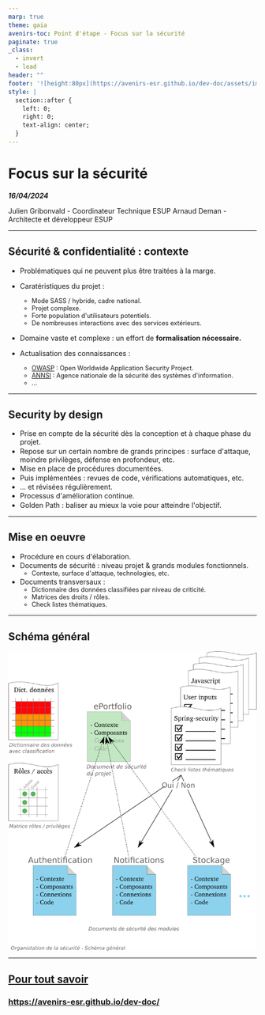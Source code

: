 ```yaml
---
marp: true
theme: gaia
avenirs-toc: Point d'étape - Focus sur la sécurité
paginate: true
_class:
  - invert
  - lead
header: ""
footer: '![height:80px](https://avenirs-esr.github.io/dev-doc/assets/images/avenir-esr-logo_medium.jpg) ![height:80px](https://www.esup-portail.org/sites/default/files/logo-esupportail_1.png)'
style: |
  section::after {
    left: 0;
    right: 0;
    text-align: center;
  }
---
```


<style>
  :root {
    #--color-background: #ddd;
    #--color-background-code: #ccc;
    --color-background-paginate: rgba(128, 128, 128, 0.05);
    #--color-foreground: #345;
    --color-highlight: #f96;
    --color-highlight-hover: #aaf;
    --color-highlight-heading: #99c;
    --color-header: #fff;
    --color-header-shadow: transparent;
    --marpit-root-font-size: 28px;
    
  }
  section {
    line-height: 1.2;
    padding : 30px 40px;
  }
 
  li {
    font-szie: 1em;
    margin: .1em 0;
  }
  ul > li > ul > li {
  font-size: .9em;
  margin: unset;
}
  footer {
    height: 100px;
    display:grid;
    grid-template-columns: repeat(2, 1fr);
    grid-template-rows:100%;
  }
  footer img:nth-of-type(2) {
    grid-column: 4;
    background-color: #fff;
  }
</style>

# **Focus sur la sécurité**

***16/04/2024***

Julien Gribonvald - Coordinateur Technique ESUP
Arnaud Deman - Architecte et développeur ESUP

---
## Sécurité & confidentialité : contexte

* Problématiques qui ne peuvent plus être traitées à la marge.
* Caratéristiques du projet :
    - Mode SASS / hybride, cadre national.
    - Projet complexe.
    - Forte population d'utilisateurs potentiels.
    - De nombreuses interactions avec des services extérieurs.
  
* Domaine vaste et complexe : un effort de **formalisation nécessaire.**
* Actualisation des connaissances : 
  - [OWASP](https://owasp.org/) : Open Worldwide Application Security Project.
  - [ANNSI](https://cyber.gouv.fr/decouvrir-lanssi) : Agence nationale de la sécurité des systèmes d'information.
  - ...

---

## Security by design
  - Prise en compte de la sécurité dès la conception et à chaque phase du projet. 
  - Repose sur un certain nombre de grands principes : surface d'attaque, moindre privilèges, défense en profondeur, etc.
  - Mise en place de procédures documentées.
  - Puis implémentées : revues de code, vérifications automatiques, etc.
  - ... et révisées régulièrement.
  - Processus d'amélioration continue.
  - Golden Path : baliser au mieux la voie pour atteindre l'objectif.
---

## Mise en oeuvre
- Procédure en cours d'élaboration.
- Documents de sécurité : niveau projet & grands modules fonctionnels.
  - Contexte, surface d'attaque, technologies, etc.
- Documents transversaux : 
  - Dictionnaire des données classifiées par niveau de criticité.
  - Matrices des droits / rôles.
  - Check listes thématiques.
  
---
## Schéma général

<style scoped type="text/css">
  img[alt="Big Picture"] {
    width: 525px;
    margin-left: auto;
    margin-right: auto;
    display: block;
  }
</style>

![Big Picture](../img/security-by-design-big-picture.png)

---

<!--
header: Ressources
-->
## [Pour tout savoir](https://avenirs-esr.github.io/dev-doc/)

### https://avenirs-esr.github.io/dev-doc/
